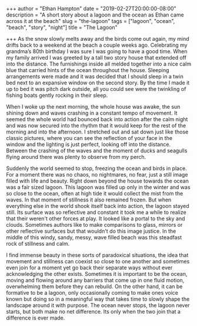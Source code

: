 +++
author = "Ethan Hampton"
date = "2019-02-27T20:00:00-08:00"
description = "A short story about a lagoon and the ocean as Ethan came across it at the beach"
slug = "the-lagoon"
tags = ["lagoon", "ocean", "beach", "story", "night"]
title = "The Lagoon"

+++
As the snow slowly melts away and the birds come out again, my mind drifts back to a weekend at the beach a couple weeks ago. Celebrating my grandma’s 80th birthday I was sure I was going to have a good time. When my family arrived I was greeted by a tall two story house that extended off into the distance. The furnishings inside all melded together into a nice calm blue that carried hints of the ocean throughout the house. Sleeping arrangements were made and it was decided that I should sleep in a twin bed next to an expansive window on the second story. By the time I made it up to bed it was pitch dark outside, all you could see were the twinkling of fishing boats gently rocking in their sleep.

When I woke up the next morning, the whole house was awake, the sun shining down and waves crashing in a constant tempo of movement. It seemed the whole world had bounced back into action after the calm night and was now secured into the rhythm that it would keep for the rest of the morning and into the afternoon. I stretched out and sat down just like those classic pictures, where you can see the reflection of your face in the window and the lighting is just perfect, looking off into the distance. Between the crashing of the waves and the moment of ducks and seagulls flying around there was plenty to observe from my perch.

Suddenly the world seemed to stop, freezing the ocean and birds in place. For a moment there was no chaos, no nightmares, no fear, just a still image filled with life and beauty. Right down beyond the house towards the ocean was a fair sized lagoon. This lagoon was filled up only in the winter and was so close to the ocean, often at high tide it would collect the mist from the waves. In that moment of stillness it also remained frozen. But when everything else in the world shook itself back into action, the lagoon stayed still. Its surface was so reflective and constant it took me a while to realize that their weren't other forces at play. It looked like a portal to the sky and clouds. Sometimes authors like to make comparisons to glass, mirrors or other reflective surfaces but that wouldn't do this image justice. In the middle of this windy, sandy, messy, wave filled beach was this steadfast rock of stillness and calm.

I find immense beauty in these sorts of paradoxical situations, the idea that movement and stillness can coexist so close to one another and sometimes even join for a moment yet go back their separate ways without ever acknowledging the other exists. Sometimes it is important to be the ocean, moving and flowing around any barriers that come up in one fluid motion, overwhelming them before they can rebuild. On the other hand, it can be formative to be a lagoon, only occasionally coming to make ones voice known but doing so in a meaningful way that takes time to slowly shape the landscape around it with purpose. The ocean never stops, the lagoon never starts, but both make no net difference. Its only when the two join that a difference is ever made.